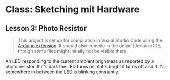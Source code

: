# Class: Sketching mit Hardware

## Lesson 3: Photo Resistor

> This project is set up for compilation in Visual Studio Code using the [Arduino extension](https://github.com/Microsoft/vscode-arduino/). It should also compile in the default Arduino IDE, though some files might initially not be visible there.

An LED responding to the current ambient brightness as reported by a photo resistor.
If it's dark the LED turns on, if it's bright it turns off and if it's somewhere in between the LED is blinking constantly.
